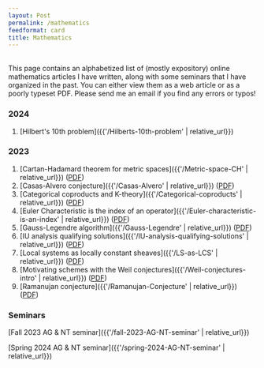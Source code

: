 ```yaml
---
layout: Post
permalink: /mathematics
feedformat: card
title: Mathematics
---
```

<br/>
This page contains an alphabetized list of (mostly expository) online mathematics articles I have written, along with some seminars that I have organized in the past. You can either view them as a web article or as a poorly typeset PDF. Please send me an email if you find any errors or typos!




### 2024

1. [Hilbert's 10th problem]({{'/Hilberts-10th-problem' | relative_url}})
<!-- 2. [Infinity categories and higher algebra seminar notes]({{'/infinity-categories' | relative_url}}) -->




### 2023

1. [Cartan-Hadamard theorem for metric spaces]({{'/Metric-space-CH' | relative_url}}) ([PDF](https://drive.google.com/uc?export=download&id=1a7-0YepmhAe_Tf4acNGRu7SzIKACuutu)) 
2. [Casas-Alvero conjecture]({{'/Casas-Alvero' | relative_url}}) ([PDF](https://drive.google.com/uc?export=download&id=1_jPPSZY8D5vgJGiZ61W2VHzkl7R45aMj))
3. [Categorical coproducts and K-theory]({{'/Categorical-coproducts' | relative_url}}) ([PDF](https://drive.google.com/uc?export=download&id=1YXc55tdCfSZitPltA5BS34bY_q0wnbTv))
4. [Euler Characteristic is the index of an operator]({{'/Euler-characteristic-is-an-index' | relative_url}}) ([PDF](https://drive.google.com/uc?export=download&id=1WZrZiDER7od0WQbdMFqMhba_PVs5sd1A))
5. [Gauss-Legendre algorithm]({{'/Gauss-Legendre' | relative_url}}) ([PDF](https://drive.google.com/uc?export=download&id=1VDdH4FY8tSwyywg_1PDt-ox0VliTBWSB))
6. [IU analysis qualifying solutions]({{'/IU-analysis-qualifying-solutions' | relative_url}}) ([PDF](https://drive.google.com/uc?export=download&id=1Buh9J8Xnb-cO_RlrSmmeCK3PEcRF1MnD))
7. [Local systems as locally constant sheaves]({{'/LS-as-LCS' | relative_url}}) ([PDF](https://drive.google.com/uc?export=download&id=102skr_7M-2En6NVudM9CKhTjxEDUEEFj))
8. [Motivating schemes with the Weil conjectures]({{'/Weil-conjectures-intro' | relative_url}}) ([PDF](https://drive.google.com/uc?export=download&id=1N1QIhSj96l64gFJnQ4D5ahvNrZnBXQ9v))
9. [Ramanujan conjecture]({{'/Ramanujan-Conjecture' | relative_url}}) ([PDF](https://drive.google.com/uc?export=download&id=1jD5Gsk35SkJ8xYPso4tx-ETUx1yBk70z))




### Seminars

[Fall 2023 AG & NT seminar]({{'/fall-2023-AG-NT-seminar' | relative_url}}) 

[Spring 2024 AG & NT seminar]({{'/spring-2024-AG-NT-seminar' | relative_url}})